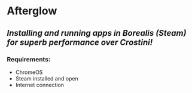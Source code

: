 # Afterglow

## *Installing and running apps in Borealis (Steam) for superb performance over Crostini!*

### Requirements: 

- ChromeOS
- Steam installed and open
- Internet connection

  


